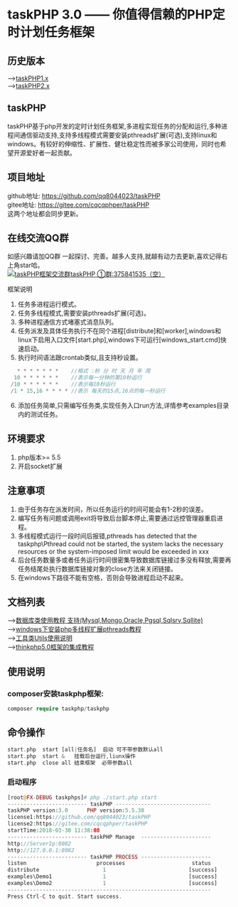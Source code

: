 taskPHP 3.0 —— 你值得信赖的PHP定时计划任务框架
===============

## 历史版本
-->[taskPHP1.x](https://gitee.com/cqcqphper/taskPHP/tree/taskPHP/1.0)<br>
-->[taskPHP2.x](https://gitee.com/cqcqphper/taskPHP/tree/taskPHP/2.1)<br>

## taskPHP
taskPHP基于php开发的定时计划任务框架,多进程实现任务的分配和运行,多种进程间通信驱动支持,支持多线程模式需要安装pthreads扩展(可选),支持linux和windows。有较好的伸缩性、扩展性、健壮稳定性而被多家公司使用，同时也希望开源爱好者一起贡献。<br>
## 项目地址
github地址: https://github.com/qq8044023/taskPHP<br>
gitee地址: https://gitee.com/cqcqphper/taskPHP<br>
这两个地址都会同步更新。
## 在线交流QQ群
如感兴趣请加QQ群 一起探讨、完善。越多人支持,就越有动力去更新,喜欢记得右上角star哈。<br>
<a target="_blank" href="//shang.qq.com/wpa/qunwpa?idkey=2a8520f5c1518df3a796e71d8c993b2f00856a035d59ca46285c4e325116ba4d"><img border="0" src="//pub.idqqimg.com/wpa/images/group.png" alt="taskPHP框架交流群" title="taskPHP框架交流群">taskPHP ①群:375841535（空）</a>

框架说明
1. 任务多进程运行模式。
2. 任务多线程模式,需要安装pthreads扩展(可选)。
3. 多种进程通信方式堵塞式消息队列。
4. 任务派发及具体任务执行不在同个进程[distribute]和[worker],windows和linux下启用入口文件[start.php],windows下可运行[windows_start.cmd]快速启动。
5. 执行时间语法跟crontab类似,且支持秒设置。
``` php
   * * * * * * *    //格式 :秒 分 时 天 月 年 周
  10 * * * * * *    //表示每一分钟的第10秒运行
 /10 * * * * * *	//表示每10秒运行
 /1 * 15,16 * * * * //表示 每天的15点,16点的每一秒运行
```
6. 添加任务简单,只需编写任务类,实现任务入口run方法,详情参考examples目录内的测试任务。

## 环境要求
1. php版本>= 5.5<br>
2. 开启socket扩展<br>
   
## 注意事项
1. 由于任务存在派发时间，所以任务运行的时间可能会有1-2秒的误差。
2. 编写任务有问题或调用exit将导致后台脚本停止,需要通过远控管理器重启进程。
3. 多线程模式运行一段时间后报错,pthreads has detected that the taskphp\Pthread could not be started, the system lacks the necessary resources or the system-imposed limit would be exceeded in xxx
4. 后台任务数量多或者任务运行时间很密集导致数据库链接过多没有释放,需要再任务结尾处执行数据库链接对象的close方法来关闭链接。
5. 在windows下路径不能有空格，否则会导致进程启动不起来。

## 文档列表
-->[数据库类使用教程 支持(Mysql,Mongo,Oracle,Pgsql,Sqlsrv,Sqllite)](./src/docs/db.md)<br>
-->[windows下安装php多线程扩展pthreads教程](./src/docs/thread_windows.md)<br>
-->[工具类Utils使用说明](./src/docs/utils.md)<br>
-->[thinkphp5.0框架的集成教程](./src/docs/thinkphp5.0.md)<br>


## 使用说明

### composer安装taskphp框架:
``` php
composer require taskphp/taskphp
```
## 命令操作
``` php
start.php  start [all|任务名]  启动 可不带参数默认all
start.php  start &   挂载后台运行,liunx操作
start.php  close all 结束框架  必带参数all

```

### 启动程序
``` php
[root@FX-DEBUG taskphps]# php ./start.php start
------------------------- taskPHP ------------------------------
taskPHP version:3.0      PHP version:5.5.38
license1:https://github.com/qq8044023/taskPHP
license2:https://gitee.com/cqcqphper/taskPHP
startTime:2018-03-30 11:38:08
------------------------- taskPHP Manage  ----------------------
http://ServerIp:8082
http://127.0.0.1:8082
------------------------- taskPHP PROCESS ----------------------
listen                      processes                     status
distribute                    1                          [success]
examples\Demo1                1                          [success]
examples\Demo2                1                          [success]
----------------------------------------------------------------
Press Ctrl-C to quit. Start success.

``` 